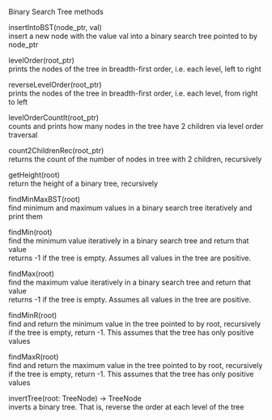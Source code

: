 Binary Search Tree methods  

insertIntoBST(node_ptr, val)  
insert a new node with the value val into a binary search tree pointed to by node_ptr  

levelOrder(root_ptr)  
prints the nodes of the tree in breadth-first order, i.e. each level, left to right  
  
reverseLevelOrder(root_ptr)  
prints the nodes of the tree in breadth-first order, i.e. each level, from right to left  

levelOrderCountIt(root_ptr)  
counts and prints how many nodes in the tree have 2 children via level order traversal  

count2ChildrenRec(root_ptr)  
returns the count of the number of nodes in tree with 2 children, recursively  

getHeight(root)  
return the height of a binary tree, recursively  

findMinMaxBST(root)  
find minimum and maximum values in a binary search tree iteratively and print them  

findMin(root)  
find the minimum value iteratively in a binary search tree and return that value  
returns -1 if the tree is empty. Assumes all values in the tree are positive.  

findMax(root)  
find the maximum value iteratively in a binary search tree and return that value  
returns -1 if the tree is empty. Assumes all values in the tree are positive.  

findMinR(root)  
find and return the minimum value in the tree pointed to by root, recursively  
if the tree is empty, return -1. This assumes that the tree has only positive values  

findMaxR(root)  
find and return the maximum value in the tree pointed to by root, recursively  
if the tree is empty, return -1. This assumes that the tree has only positive values  

invertTree(root: TreeNode) -> TreeNode  
inverts a binary tree. That is, reverse the order at each level of the tree  


